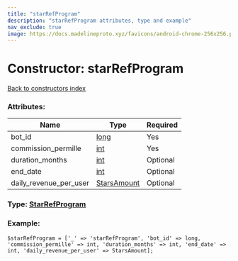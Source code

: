 ```yaml
---
title: "starRefProgram"
description: "starRefProgram attributes, type and example"
nav_exclude: true
image: https://docs.madelineproto.xyz/favicons/android-chrome-256x256.png
---
```

# Constructor: starRefProgram  
[Back to constructors index](/API_docs/constructors/index.html)



### Attributes:

| Name     |    Type       | Required |
|----------|---------------|----------|
|bot\_id|[long](/API_docs/types/long.html) | Yes|
|commission\_permille|[int](/API_docs/types/int.html) | Yes|
|duration\_months|[int](/API_docs/types/int.html) | Optional|
|end\_date|[int](/API_docs/types/int.html) | Optional|
|daily\_revenue\_per\_user|[StarsAmount](/API_docs/types/StarsAmount.html) | Optional|



### Type: [StarRefProgram](/API_docs/types/StarRefProgram.html)


### Example:

```
$starRefProgram = ['_' => 'starRefProgram', 'bot_id' => long, 'commission_permille' => int, 'duration_months' => int, 'end_date' => int, 'daily_revenue_per_user' => StarsAmount];
```  
